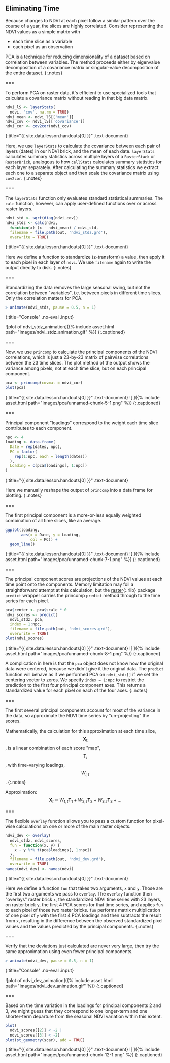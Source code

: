 ---
---

## Eliminating Time

Because changes to NDVI at each pixel follow a similar pattern over the course
of a year, the slices are highly correlated. Consider representing the NDVI
values as a simple matrix with

- each time slice as a variable
- each pixel as an observation

PCA is a technique for reducing dimensionality of a dataset based on correlation
between variables. The method proceeds either by eigenvalue decomposition of a
covariance matrix or singular-value decomposition of the entire dataset.
{:.notes}

===

To perform PCA on raster data, it's efficient to use specialized tools that
calculate a covariance matrix without reading in that big data matrix.



~~~r
ndvi_lS <- layerStats(
  ndvi, 'cov', na.rm = TRUE)
ndvi_mean <- ndvi_lS[['mean']]
ndvi_cov <- ndvi_lS[['covariance']]
ndvi_cor <- cov2cor(ndvi_cov)
~~~
{:title="{{ site.data.lesson.handouts[0] }}" .text-document}


Here, we use `layerStats` to calculate the covariance between each pair of
layers (dates) in our NDVI brick, and the mean of each date. 
`layerStats` calculates summary statistics 
across multiple layers of a `RasterStack` or `RasterBrick`, analogous to how 
`cellStats` calculates summary statistics for each layer separately. After
calculating the summary statistics we extract each one to a separate object 
and then scale the covariance matrix using `cov2cor`.
{:.notes}

===

The `layerStats` function only evaluates standard statistical summaries. The
`calc` function, however, can apply user-defined functions over or across raster
layers.



~~~r
ndvi_std <- sqrt(diag(ndvi_cov))
ndvi_stdz <- calc(ndvi,
  function(x) (x - ndvi_mean) / ndvi_std,
  filename = file.path(out, 'ndvi_stdz.grd'),
  overwrite = TRUE)
~~~
{:title="{{ site.data.lesson.handouts[0] }}" .text-document}


Here we define a function to standardize (z-transform) a value, then apply it
to each pixel in each layer of `ndvi`. We use `filename` again to write the output
directly to disk.
{:.notes}

===

Standardizing the data removes the large seasonal swing, but not the correlation
between "variables", i.e. between pixels in different time slices. Only the
correlation matters for PCA.



~~~r
> animate(ndvi_stdz, pause = 0.5, n = 1)
~~~
{:title="Console" .no-eval .input}


![plot of ndvi_stdz_animation]({% include asset.html path="images/ndvi_stdz_animation.gif" %})
{:.captioned}

===

Now, we use `princomp` to calculate the principal components of the NDVI correlations,
which is just a 23-by-23 matrix of pairwise correlations between the 23 time
slices. The plot method of the output shows the variance among pixels, not at
each time slice, but on each principal component.



~~~r
pca <- princomp(covmat = ndvi_cor)
plot(pca)
~~~
{:title="{{ site.data.lesson.handouts[0] }}" .text-document}
![ ]({% include asset.html path="images/pca/unnamed-chunk-5-1.png" %})
{:.captioned}

===

Principal component "loadings" correspond to the weight each time slice
contributes to each component.



~~~r
npc <- 4
loading <- data.frame(
  Date = rep(dates, npc), 
  PC = factor(
    rep(1:npc, each = length(dates))
  ),
  Loading = c(pca$loadings[, 1:npc])
)
~~~
{:title="{{ site.data.lesson.handouts[0] }}" .text-document}


Here we manually reshape the output of `princomp` into a data frame for plotting.
{:.notes}

===

The first principal component is a more-or-less equally weighted combination of
all time slices, like an average.



~~~r
ggplot(loading,
       aes(x = Date, y = Loading,
           col = PC)) +
  geom_line()
~~~
{:title="{{ site.data.lesson.handouts[0] }}" .text-document}
![ ]({% include asset.html path="images/pca/unnamed-chunk-7-1.png" %})
{:.captioned}

===

The principal component scores are projections of the NDVI values at each time
point onto the components. Memory limitation may foil a straightforward attempt at this calculation, but the [raster](){:.rlib}
package `predict` wrapper carries the princomp `predict` method through to
the time series for each pixel.



~~~r
pca$center <- pca$scale * 0
ndvi_scores <- predict(
  ndvi_stdz, pca,
  index = 1:npc,
  filename = file.path(out, 'ndvi_scores.grd'),
  overwrite = TRUE)
plot(ndvi_scores)
~~~
{:title="{{ site.data.lesson.handouts[0] }}" .text-document}
![ ]({% include asset.html path="images/pca/unnamed-chunk-8-1.png" %})
{:.captioned}

A complication in here is that the `pca` object does not know how the original
data were centered, because we didn't give it the original data. The `predict`
function will behave as if we performed PCA on `ndvi_stdz[]` if we set the
centering vector to zeros. We specify `index = 1:npc` to restrict the 
prediction to the first four principal component axes. 
This returns a standardized value for each pixel on each of the four axes.
{:.notes}

===

The first several principal components account for most of the variance in the
data, so approximate the NDVI time series by "un-projecting" the scores.

Mathematically, the calculation for this approximation at each time slice,
$$\mathbf{X_t}$$, is a linear combination of each score "map", $$\mathbf{T}_i$$, with
time-varying loadings, $$W_{i,t}$$.
{:.notes}

Approximation: $$\mathbf{X}_t \approx W_{1,t} \mathbf{T}_1 + W_{2,t} \mathbf{T}_2 + W_{3,t} \mathbf{T}_3 + \dots$$

===

The flexible `overlay` function allows you to pass a custom function for
pixel-wise calculations on one or more of the main raster objects.



~~~r
ndvi_dev <- overlay(
  ndvi_stdz, ndvi_scores,
  fun = function(x, y) {
    x - y %*% t(pca$loadings[, 1:npc])
  },
  filename = file.path(out, 'ndvi_dev.grd'),
  overwrite = TRUE)
names(ndvi_dev) <- names(ndvi)
~~~
{:title="{{ site.data.lesson.handouts[0] }}" .text-document}


Here we define a function `fun` that takes two arguments, `x` and `y`. Those
are the first two arguments we pass to `overlay`. The `overlay` function then 
"overlays" raster brick `x`, the standardized NDVI time series with 23 layers, on raster brick `y`,
the first 4 PCA scores for that time series, and applies `fun` to each pixel 
of those two raster bricks. `fun` performs matrix multiplication of one pixel of `y` with
the first 4 PCA loadings and then subtracts the result from `x`, resulting in the 
difference between the observed standardized pixel values and the values 
predicted by the principal components.
{:.notes}

===

Verify that the deviations just calculated are never very large, then try the
same approximation using even fewer principal components.



~~~r
> animate(ndvi_dev, pause = 0.5, n = 1)
~~~
{:title="Console" .no-eval .input}


![plot of ndvi_dev_animation]({% include asset.html path="images/ndvi_dev_animation.gif" %})
{:.captioned}

===

Based on the time variation in the loadings for principal components 2 and 3, we
might guess that they correspond to one longer-term and one shorter-term
departure from the seasonal NDVI variation within this extent.



~~~r
plot(
  ndvi_scores[[2]] < -2 |
  ndvi_scores[[3]] < -2)
plot(st_geometry(scar), add = TRUE)
~~~
{:title="{{ site.data.lesson.handouts[0] }}" .text-document}
![ ]({% include asset.html path="images/pca/unnamed-chunk-12-1.png" %})
{:.captioned}
